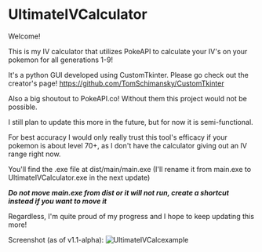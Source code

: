 # UltimateIVCalculator

Welcome!

This is my IV calculator that utilizes PokeAPI to calculate your IV's on your pokemon for all generations 1-9!

It's a python GUI developed using CustomTkinter. Please go check out the creator's page! https://github.com/TomSchimansky/CustomTkinter

Also a big shoutout to PokeAPI.co! Without them this project would not be possible.

I still plan to update this more in the future, but for now it is semi-functional.

For best accuracy I would only really trust this tool's efficacy if your pokemon is about level 70+, as I don't have the calculator giving out an IV range right now.

You'll find the .exe file at dist/main/main.exe (I'll rename it from main.exe to UltimateIVCalculator.exe in the next update)

***Do not move main.exe from dist or it will not run, create a shortcut instead if you want to move it***

Regardless, I'm quite proud of my progress and I hope to keep updating this more!

Screenshot (as of v1.1-alpha):
![UltimateIVCalcexample](https://user-images.githubusercontent.com/95665048/229965265-86f8bf83-a47d-40f4-b283-791064e5b222.PNG)

